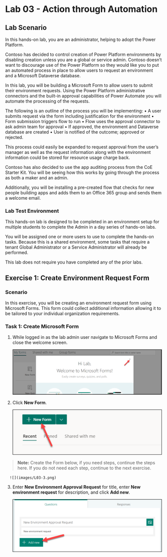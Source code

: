 # Lab 03 - Action through Automation

## Lab Scenario

In this hands-on lab, you are an administrator, helping to adopt the Power Platform.

Contoso has decided to control creation of Power Platform environments by disabling creation unless you 
are a global or service admin. Contoso doesn’t want to discourage use of the Power Platform so they 
would like you to put an automated process in place to allow users to request an environment and a 
Microsoft Dataverse database.

In this lab, you will be building a Microsoft Form to allow users to submit their environment requests. 
Using the Power Platform administrative connectors and the built-in approval capabilities of Power 
Automate you will automate the processing of the requests.

The following is an outline of the process you will be implementing:
• A user submits request via the form including justification for the environment
• Form submission triggers flow to run
• Flow uses the approval connector to ask admin team for approval
• If approved, the environment and Dataverse database are created
• User is notified of the outcome; approved or rejected.

This process could easily be expanded to request approval from the user’s manager as well as the request 
information along with the environment information could be stored for resource usage charge back.

Contoso has also decided to use the app auditing process from the CoE Starter Kit. You will be seeing 
how this works by going through the process as both a maker and an admin. 

Additionally, you will be installing a pre-created flow that checks for new people building apps and adds 
them to an Office 365 group and sends them a welcome email.

### Lab Test Environment
This hands-on lab is designed to be completed in an environment setup for multiple students to complete 
the Admin in a day series of hands-on labs.

You will be assigned one or more users to use to complete the hands-on tasks. Because this is a shared 
environment, some tasks that require a tenant Global Administrator or a Service Administrator will already 
be performed.

This lab does not require you have completed any of the prior labs.

## Exercise 1: Create Environment Request Form

### Scenario

In this exercise, you will be creating an environment request form using Microsoft Forms. This form could collect additional information allowing it to be tailored to your individual organization requirements.

### Task 1: Create Microsoft Form

1. While logged in as the lab admin user navigate to Microsoft Forms and close the welcome screen.

     ![](images/L03-1.png)
     
2. Click **New Form**.

     ![](images/L03-2.png)
     
  >**Note:** Create the Form below, if you need steps, continue the steps here. If you do not need each step, continue to the next exercise.

      ![](images/L03-3.png)
      
3. Enter **New Environment Approval Request** for title, enter **New environment request** for description, and click **Add new**.

      ![](images/L03-4.png)

